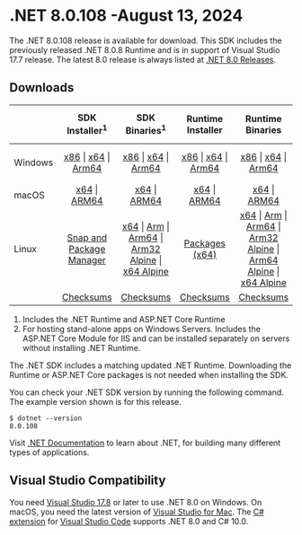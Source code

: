 # .NET 8.0.108 -August 13, 2024

The .NET 8.0.108 release is available for download. This SDK includes the previously released .NET 8.0.8 Runtime and is in support of Visual Studio 17.7 release. The latest 8.0 release is always listed at [.NET 8.0 Releases](../README.md).

## Downloads

|           | SDK Installer<sup>1</sup>                        | SDK Binaries<sup>1</sup>                 | Runtime Installer                                        | Runtime Binaries                                 | ASP.NET Core Runtime           |Windows Desktop Runtime          |
| --------- | :------------------------------------------:     | :----------------------:                 | :---------------------------:                            | :-------------------------:                      | :-----------------:            | :-----------------:            |
| Windows   | [x86][dotnet-sdk-win-x86.exe] \| [x64][dotnet-sdk-win-x64.exe] \| [Arm64][dotnet-sdk-win-arm64.exe] | [x86][dotnet-sdk-win-x86.zip] \| [x64][dotnet-sdk-win-x64.zip] \|  [Arm64][dotnet-sdk-win-arm64.zip] | [x86][dotnet-runtime-win-x86.exe] \| [x64][dotnet-runtime-win-x64.exe] \| [Arm64][dotnet-runtime-win-arm64.exe] | [x86][dotnet-runtime-win-x86.zip] \| [x64][dotnet-runtime-win-x64.zip] \| [Arm64][dotnet-runtime-win-arm64.zip] | [x86][aspnetcore-runtime-win-x86.exe] \| [x64][aspnetcore-runtime-win-x64.exe] \|<br/> [Hosting Bundle][dotnet-hosting-win.exe]<sup>2</sup> | [x86][windowsdesktop-runtime-win-x86.exe] \| [x64][windowsdesktop-runtime-win-x64.exe] \| [Arm64][windowsdesktop-runtime-win-arm64.exe] |
| macOS     | [x64][dotnet-sdk-osx-x64.pkg] \| [ARM64][dotnet-sdk-osx-arm64.pkg] | [x64][dotnet-sdk-osx-x64.tar.gz] \| [ARM64][dotnet-sdk-osx-arm64.tar.gz]  | [x64][dotnet-runtime-osx-x64.pkg] \| [ARM64][dotnet-runtime-osx-arm64.pkg] | [x64][dotnet-runtime-osx-x64.tar.gz] \| [ARM64][dotnet-runtime-osx-arm64.tar.gz]| [x64][aspnetcore-runtime-osx-x64.tar.gz] \| [ARM64][aspnetcore-runtime-osx-arm64.tar.gz] | - |<sup>1</sup>
| Linux     |  [Snap and Package Manager](../install-linux.md)  | [x64][dotnet-sdk-linux-x64.tar.gz] \| [Arm][dotnet-sdk-linux-arm.tar.gz]  \| [Arm64][dotnet-sdk-linux-arm64.tar.gz] \| [Arm32 Alpine][dotnet-sdk-linux-musl-arm.tar.gz]  \| [x64 Alpine][dotnet-sdk-linux-musl-x64.tar.gz] | [Packages (x64)][linux-packages] | [x64][dotnet-runtime-linux-x64.tar.gz] \| [Arm][dotnet-runtime-linux-arm.tar.gz] \| [Arm64][dotnet-runtime-linux-arm64.tar.gz] \| [Arm32 Alpine][dotnet-runtime-linux-musl-arm.tar.gz] \| [Arm64 Alpine][dotnet-runtime-linux-musl-arm64.tar.gz] \| [x64 Alpine][dotnet-runtime-linux-musl-x64.tar.gz]  | [x64][aspnetcore-runtime-linux-x64.tar.gz]<sup>1</sup>  \| [Arm][aspnetcore-runtime-linux-arm.tar.gz]<sup>1</sup> \| [Arm64][aspnetcore-runtime-linux-arm64.tar.gz]<sup>1</sup> \| [x64 Alpine][aspnetcore-runtime-linux-musl-x64.tar.gz] | - | <sup>1</sup> |
|  | [Checksums][checksums-sdk]                             | [Checksums][checksums-sdk]                                      | [Checksums][checksums-runtime]                             | [Checksums][checksums-runtime]  | [Checksums][checksums-runtime]  | [Checksums][checksums-runtime]

1. Includes the .NET Runtime and ASP.NET Core Runtime
2. For hosting stand-alone apps on Windows Servers. Includes the ASP.NET Core Module for IIS and can be installed separately on servers without installing .NET Runtime.

The .NET SDK includes a matching updated .NET Runtime. Downloading the Runtime or ASP.NET Core packages is not needed when installing the SDK.

You can check your .NET SDK version by running the following command. The example version shown is for this release.

```console
$ dotnet --version
8.0.108
```
Visit [.NET Documentation](https://learn.microsoft.com/dotnet/) to learn about .NET, for building many different types of applications.

## Visual Studio Compatibility

You need [Visual Studio 17.8](https://visualstudio.microsoft.com) or later to use .NET 8.0 on Windows. On macOS, you need the latest version of [Visual Studio for Mac](https://visualstudio.microsoft.com/vs/mac/). The [C# extension](https://code.visualstudio.com/docs/languages/dotnet) for [Visual Studio Code](https://code.visualstudio.com/) supports .NET 8.0 and C# 10.0.

[blob-runtime]: https://builds.dotnet.microsoft.com/dotnet/Runtime/
[blob-sdk]: https://builds.dotnet.microsoft.com/dotnet/Sdk/
[release-notes]: 8.0.108.md

[checksums-runtime]: https://builds.dotnet.microsoft.com/dotnet/checksums/8.0.8-sha.txt
[checksums-sdk]: https://builds.dotnet.microsoft.com/dotnet/checksums/8.0.8-sha.txt

[linux-install]: https://learn.microsoft.com/dotnet/core/install/linux
[dotnet-blog]:  https://devblogs.microsoft.com/dotnet/march-2024-updates/
[aspnet-blog]: https://devblogs.microsoft.com/dotnet/announcing-asp-net-core-in-net-8/
[maui-blog]: https://devblogs.microsoft.com/dotnet/update-on-dotnet-maui/

[linux-packages]: ../install-linux.md



[//]: # ( Runtime 8.0.8)
[dotnet-runtime-linux-arm.tar.gz]: https://download.visualstudio.microsoft.com/download/pr/5e427de4-981a-481e-9fec-fa77b02a7edb/0d156acae55ca1329b6b9a8de70f398f/dotnet-runtime-8.0.8-linux-arm.tar.gz
[dotnet-runtime-linux-arm64.tar.gz]: https://download.visualstudio.microsoft.com/download/pr/ac04b123-0542-4e80-9216-93f51a6814b3/d110733c152d34ab4eedb435ccfdab4d/dotnet-runtime-8.0.8-linux-arm64.tar.gz
[dotnet-runtime-linux-musl-arm.tar.gz]: https://download.visualstudio.microsoft.com/download/pr/2f4507aa-972d-429c-9129-cfe95c1279eb/60dd9afc3f4786a568b01119c2280c63/dotnet-runtime-8.0.8-linux-musl-arm.tar.gz
[dotnet-runtime-linux-musl-arm64.tar.gz]: https://download.visualstudio.microsoft.com/download/pr/8d78f160-0833-4db5-bd62-947f8bc2d571/25638f47211018a7bd8fd9d314763196/dotnet-runtime-8.0.8-linux-musl-arm64.tar.gz
[dotnet-runtime-linux-musl-x64.tar.gz]: https://download.visualstudio.microsoft.com/download/pr/d9c4e4e4-bb2d-4f1a-9ded-bff5e354bd5a/0c6dbc5f68bea36a65fdf80e6aa4d55f/dotnet-runtime-8.0.8-linux-musl-x64.tar.gz
[dotnet-runtime-linux-x64.tar.gz]: https://download.visualstudio.microsoft.com/download/pr/68c87f8a-862c-4870-a792-9c89b3c8aa2d/2319ebfb46d3a903341966586e8b0898/dotnet-runtime-8.0.8-linux-x64.tar.gz
[dotnet-runtime-osx-arm64.pkg]: https://download.visualstudio.microsoft.com/download/pr/454e6d99-5836-4c51-947e-b75220eebd09/fcbaecbeaa1f95a8ac80aae62e8718b0/dotnet-runtime-8.0.8-osx-arm64.pkg
[dotnet-runtime-osx-arm64.tar.gz]: https://download.visualstudio.microsoft.com/download/pr/e9ded115-7a30-4952-bb72-ff101583f20b/5a7628261b98d095d2c97ec3fe5267be/dotnet-runtime-8.0.8-osx-arm64.tar.gz
[dotnet-runtime-osx-x64.pkg]: https://download.visualstudio.microsoft.com/download/pr/13a441ce-6908-4f4d-9615-0fcb80e2b41d/b9309626d2013d4e21bd6b0fe405e5f6/dotnet-runtime-8.0.8-osx-x64.pkg
[dotnet-runtime-osx-x64.tar.gz]: https://download.visualstudio.microsoft.com/download/pr/0159972b-a4d6-4683-b32a-9da824d5689e/ffb0784119abf49015be375b5a016413/dotnet-runtime-8.0.8-osx-x64.tar.gz
[dotnet-runtime-win-arm64.exe]: https://download.visualstudio.microsoft.com/download/pr/b0574522-b0b6-4075-b7e4-3c3d6f1c83d4/43d3e0e551de10faf0ddd1664e2ab4be/dotnet-runtime-8.0.8-win-arm64.exe
[dotnet-runtime-win-arm64.zip]: https://download.visualstudio.microsoft.com/download/pr/3c1da0a1-c405-48d0-99d7-273dab3b0083/240aa566253cbd5f86be31a55c1a0f30/dotnet-runtime-8.0.8-win-arm64.zip
[dotnet-runtime-win-x64.exe]: https://download.visualstudio.microsoft.com/download/pr/cc913baa-9bce-482e-bdfc-56c4b6fafd10/e3f24f2ab2fc02b395c1b67f5193b8d1/dotnet-runtime-8.0.8-win-x64.exe
[dotnet-runtime-win-x64.zip]: https://download.visualstudio.microsoft.com/download/pr/d9d43c59-b9f4-47b7-a520-da3a7fa255dc/95b26e342a1ecfa29c527faebdc272e4/dotnet-runtime-8.0.8-win-x64.zip
[dotnet-runtime-win-x86.exe]: https://download.visualstudio.microsoft.com/download/pr/c2083daf-6d33-404f-a7d6-dd3bb012a945/e241d0aff000f63ef8a49c3c7da08087/dotnet-runtime-8.0.8-win-x86.exe
[dotnet-runtime-win-x86.zip]: https://download.visualstudio.microsoft.com/download/pr/e9b87eb9-a673-4b3e-bf22-95ade61bedeb/d9d83b7c82a86c3e35da7454f71bfb58/dotnet-runtime-8.0.8-win-x86.zip

[//]: # ( WindowsDesktop 8.0.8)
[windowsdesktop-runtime-win-arm64.exe]: https://download.visualstudio.microsoft.com/download/pr/2603d3c8-f891-4121-b84c-54b4c566929d/5f534746507ee61be351289e23680ed7/windowsdesktop-runtime-8.0.8-win-arm64.exe
[windowsdesktop-runtime-win-arm64.zip]: https://download.visualstudio.microsoft.com/download/pr/eeb4582f-f809-4d44-aecf-24f73e03e9a0/729e189727ba9abdcfb695dc163d8336/windowsdesktop-runtime-8.0.8-win-arm64.zip
[windowsdesktop-runtime-win-x64.exe]: https://download.visualstudio.microsoft.com/download/pr/907765b0-2bf8-494e-93aa-5ef9553c5d68/a9308dc010617e6716c0e6abd53b05ce/windowsdesktop-runtime-8.0.8-win-x64.exe
[windowsdesktop-runtime-win-x64.zip]: https://download.visualstudio.microsoft.com/download/pr/65b56aa4-0132-412e-86c0-8bf8decb0d6d/c9df1ca4ab97a2526af9d8388fbce537/windowsdesktop-runtime-8.0.8-win-x64.zip
[windowsdesktop-runtime-win-x86.exe]: https://download.visualstudio.microsoft.com/download/pr/bd1c2e28-44dd-47bb-a55c-aedd1f3e8cc4/0a15fac821e64cf7b8ec6d99e54e0997/windowsdesktop-runtime-8.0.8-win-x86.exe
[windowsdesktop-runtime-win-x86.zip]: https://download.visualstudio.microsoft.com/download/pr/a24ff6c3-0466-4205-a8f6-4ace56b05b04/dd3c9d2b9dc4d8c6d4c73cf49d826bda/windowsdesktop-runtime-8.0.8-win-x86.zip

[//]: # ( ASP 8.0.8)
[aspnetcore-runtime-linux-arm.tar.gz]: https://download.visualstudio.microsoft.com/download/pr/26f16795-9928-4ddd-96f4-666e6e256715/bf797e4f997c965aeb0183b467fcf71a/aspnetcore-runtime-8.0.8-linux-arm.tar.gz
[aspnetcore-runtime-linux-arm64.tar.gz]: https://download.visualstudio.microsoft.com/download/pr/f6fcf2c9-39ad-49c7-80b5-92306309e796/3cac9217f55528cb60c95702ba92d78b/aspnetcore-runtime-8.0.8-linux-arm64.tar.gz
[aspnetcore-runtime-linux-musl-arm.tar.gz]: https://download.visualstudio.microsoft.com/download/pr/9255e487-cdf2-4690-9840-74712503e37d/40be3d122db1d1ffa53a9843321c3979/aspnetcore-runtime-8.0.8-linux-musl-arm.tar.gz
[aspnetcore-runtime-linux-musl-arm64.tar.gz]: https://download.visualstudio.microsoft.com/download/pr/95f358cf-86b5-4789-8ee8-063067081c8b/e50e603b2453d7dc65eeb26dd4cfb398/aspnetcore-runtime-8.0.8-linux-musl-arm64.tar.gz
[aspnetcore-runtime-linux-musl-x64.tar.gz]: https://download.visualstudio.microsoft.com/download/pr/7d2ac05d-2bef-4069-9513-bb2ef7fab48d/4f3d2d3fec003a65513dc1f70c126ab7/aspnetcore-runtime-8.0.8-linux-musl-x64.tar.gz
[aspnetcore-runtime-linux-x64.tar.gz]: https://download.visualstudio.microsoft.com/download/pr/648de803-0b0c-46bc-9601-42a94dae0b41/241fd17cee8d473a78675e30681979bb/aspnetcore-runtime-8.0.8-linux-x64.tar.gz
[aspnetcore-runtime-osx-arm64.tar.gz]: https://download.visualstudio.microsoft.com/download/pr/a7080974-fac8-446c-ba20-313f6f323fbe/f907c126c9bcd394939a7cdf86b85f4b/aspnetcore-runtime-8.0.8-osx-arm64.tar.gz
[aspnetcore-runtime-osx-x64.tar.gz]: https://download.visualstudio.microsoft.com/download/pr/465bdf6e-407d-4512-a222-32dafb225ad8/c22004de330d10a06141dee0f42b5d12/aspnetcore-runtime-8.0.8-osx-x64.tar.gz
[aspnetcore-runtime-win-arm64.exe]: https://download.visualstudio.microsoft.com/download/pr/21fe7f94-d40e-4890-9b53-91c9982388f8/7b3bb07fcb21549de69ad6848e66a2f9/aspnetcore-runtime-8.0.8-win-arm64.exe
[aspnetcore-runtime-win-arm64.zip]: https://download.visualstudio.microsoft.com/download/pr/f3202aa8-e732-4807-90eb-b0cccae3e21c/6b53dccfe94032a084d279d6df48ebac/aspnetcore-runtime-8.0.8-win-arm64.zip
[aspnetcore-runtime-win-x64.exe]: https://download.visualstudio.microsoft.com/download/pr/b336ee1f-b26c-4a03-958e-1e8a0b3cbf3e/afdfe9f8130098cb759ea933c66806bb/aspnetcore-runtime-8.0.8-win-x64.exe
[aspnetcore-runtime-win-x64.zip]: https://download.visualstudio.microsoft.com/download/pr/020128a3-35b6-4f0c-b007-daf912a939a7/d9970e40d5f5b743bc7b041bfc75d318/aspnetcore-runtime-8.0.8-win-x64.zip
[aspnetcore-runtime-win-x86.exe]: https://download.visualstudio.microsoft.com/download/pr/bc6a4cfd-be25-4dc0-90e9-2000f740a66b/6c5e6422aec7a09a8cebc1dbe8e37971/aspnetcore-runtime-8.0.8-win-x86.exe
[aspnetcore-runtime-win-x86.zip]: https://download.visualstudio.microsoft.com/download/pr/43d7268b-e704-4a36-9c1b-d3091f482471/d6ac5259b0d751532a03a0f943c672dc/aspnetcore-runtime-8.0.8-win-x86.zip
[aspnetcore-runtime-composite-linux-arm.tar.gz]: https://download.visualstudio.microsoft.com/download/pr/979c1823-ee43-4fbf-b9e0-f17411627b00/8e3b9cb3b2f6e1e3b03e38be20b37f07/aspnetcore-runtime-composite-8.0.8-linux-arm.tar.gz
[aspnetcore-runtime-composite-linux-arm64.tar.gz]: https://download.visualstudio.microsoft.com/download/pr/5d24db42-a622-40ec-9f92-32fa9b319446/220f5807d7a803e9afe88c360460b803/aspnetcore-runtime-composite-8.0.8-linux-arm64.tar.gz
[aspnetcore-runtime-composite-linux-musl-arm.tar.gz]: https://download.visualstudio.microsoft.com/download/pr/9850633c-fb83-42c4-8a73-e6e3a1c59993/d94ed365a5855270c7555a757753efc2/aspnetcore-runtime-composite-8.0.8-linux-musl-arm.tar.gz
[aspnetcore-runtime-composite-linux-musl-arm64.tar.gz]: https://download.visualstudio.microsoft.com/download/pr/8ca98cac-c013-4e69-bdac-d8f7662e3c13/af7705d765641174b760af47701e502a/aspnetcore-runtime-composite-8.0.8-linux-musl-arm64.tar.gz
[aspnetcore-runtime-composite-linux-musl-x64.tar.gz]: https://download.visualstudio.microsoft.com/download/pr/2a6e31eb-47e6-4d2a-b771-a6bd91cbada0/53b59a92b7e2db9aea8cc492edfe9e84/aspnetcore-runtime-composite-8.0.8-linux-musl-x64.tar.gz
[aspnetcore-runtime-composite-linux-x64.tar.gz]: https://download.visualstudio.microsoft.com/download/pr/22051276-9045-4a93-b8b5-57d89e8ab627/0d579b69f59a222d05fa7ee4e65d8d8a/aspnetcore-runtime-composite-8.0.8-linux-x64.tar.gz
[dotnet-hosting-win.exe]: https://download.visualstudio.microsoft.com/download/pr/ef1366bd-3111-468b-93da-17e6ccb057e1/1fac364775c1accb09b9ac5314179004/dotnet-hosting-8.0.8-win.exe

[//]: # ( SDK 8.0.108)
[dotnet-sdk-linux-arm.tar.gz]: https://download.visualstudio.microsoft.com/download/pr/27228a4b-1ae9-4c1f-8a21-eecd21d6c7b8/c0500c9fac6db54f68c04956b828e8ea/dotnet-sdk-8.0.108-linux-arm.tar.gz
[dotnet-sdk-linux-arm64.tar.gz]: https://download.visualstudio.microsoft.com/download/pr/07df5bfc-98ae-4335-91c4-c95ec5f99a58/48a310e5d1bde3e77c53a51c99bdfc08/dotnet-sdk-8.0.108-linux-arm64.tar.gz
[dotnet-sdk-linux-musl-arm.tar.gz]: https://download.visualstudio.microsoft.com/download/pr/24ef2f24-ca8e-4c3d-8466-2311550147d4/acbf2877ab4b8a611a3b63a9b9853dfc/dotnet-sdk-8.0.108-linux-musl-arm.tar.gz
[dotnet-sdk-linux-musl-arm64.tar.gz]: https://download.visualstudio.microsoft.com/download/pr/63bf0f75-e962-46b3-b7c3-12aa20129d46/071514943265037c423e6f5e40df7ace/dotnet-sdk-8.0.108-linux-musl-arm64.tar.gz
[dotnet-sdk-linux-musl-x64.tar.gz]: https://download.visualstudio.microsoft.com/download/pr/cab77c39-2e16-4f29-a9cb-e490d7fff442/ee37bc88e34e082a64d834ed5041bcee/dotnet-sdk-8.0.108-linux-musl-x64.tar.gz
[dotnet-sdk-linux-x64.tar.gz]: https://download.visualstudio.microsoft.com/download/pr/95a365b4-ac3b-4300-ab6b-54cbc73220f4/4aabad928064af8761315ef34b08c24b/dotnet-sdk-8.0.108-linux-x64.tar.gz
[dotnet-sdk-osx-arm64.pkg]: https://download.visualstudio.microsoft.com/download/pr/b19671fb-4f1b-4770-bbf9-18069a1528ba/3792352e12df44e417da0fa15a7f5550/dotnet-sdk-8.0.108-osx-arm64.pkg
[dotnet-sdk-osx-arm64.tar.gz]: https://download.visualstudio.microsoft.com/download/pr/64a3d858-c2e3-48d1-8236-7c6702efc1f8/191bed6c7f89244eb998b0f186db57d7/dotnet-sdk-8.0.108-osx-arm64.tar.gz
[dotnet-sdk-osx-x64.pkg]: https://download.visualstudio.microsoft.com/download/pr/162bce75-f162-4e62-be2c-18029b6ca689/909caafac67300888615d8a82443501c/dotnet-sdk-8.0.108-osx-x64.pkg
[dotnet-sdk-osx-x64.tar.gz]: https://download.visualstudio.microsoft.com/download/pr/5ea78b09-65a7-4b08-ac65-bfae17afb322/7416ecc76a30ae4c77e71aade36e037f/dotnet-sdk-8.0.108-osx-x64.tar.gz
[dotnet-sdk-win-arm64.exe]: https://download.visualstudio.microsoft.com/download/pr/69b65d0f-b944-4f58-8fa3-fc6ebea04433/46f33c9c88dc19a42c891ce1982319ea/dotnet-sdk-8.0.108-win-arm64.exe
[dotnet-sdk-win-arm64.zip]: https://download.visualstudio.microsoft.com/download/pr/9024c669-0137-46a6-ac9f-44022bc05245/16e8250ab13fdb16f848db888385ece3/dotnet-sdk-8.0.108-win-arm64.zip
[dotnet-sdk-win-x64.exe]: https://download.visualstudio.microsoft.com/download/pr/a72eff3c-aafb-4af1-9f11-84f27cd07836/8249dcfd41cae96595a83d9cc5c345b1/dotnet-sdk-8.0.108-win-x64.exe
[dotnet-sdk-win-x64.zip]: https://download.visualstudio.microsoft.com/download/pr/547b5a93-8197-415c-b131-356c44fa9240/a91b74ec9bb4c58687a9d82373f64417/dotnet-sdk-8.0.108-win-x64.zip
[dotnet-sdk-win-x86.exe]: https://download.visualstudio.microsoft.com/download/pr/8dab9fa4-da17-4fe1-a17f-45d3bc0ce862/8a99e9bd38ea5120f4e7e781a4ddfc09/dotnet-sdk-8.0.108-win-x86.exe
[dotnet-sdk-win-x86.zip]: https://download.visualstudio.microsoft.com/download/pr/bc1e7fcb-f271-477e-b0f2-ebcc646dd3b8/4f978c9bcf20fc427238d3cd02f84f50/dotnet-sdk-8.0.108-win-x86.zip
